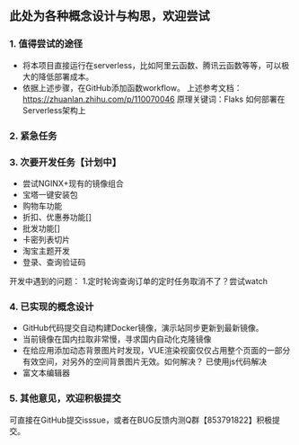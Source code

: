 
## 此处为各种概念设计与构思，欢迎尝试

### 1. 值得尝试的途径
- 将本项目直接运行在serverless，比如阿里云函数、腾讯云函数等等，可以极大的降低部署成本。
- 依据上述步骤，在GitHub添加函数workflow。
上述参考文档：https://zhuanlan.zhihu.com/p/110070046
原理关键词：Flaks 如何部署在Serverless架构上



### 2. 紧急任务



### 3. 次要开发任务【计划中】

- 尝试NGINX+现有的镜像组合
- 宝塔一键安装包
- 购物车功能
- 折扣、优惠券功能[]
- 批发功能[]
- 卡密列表切片
- 淘宝主题开发
- 登录、查询验证码

开发中遇到的问题：
1.定时轮询查询订单的定时任务取消不了？尝试watch



### 4. 已实现的概念设计
- GitHub代码提交自动构建Docker镜像，演示站同步更新到最新镜像。
- 当前镜像在国内拉取非常慢，寻求国内自动化克隆镜像
- 在给应用添加动态背景图片时发现，VUE渲染视窗仅仅占用整个页面的一部分有效空间，对另外的空间背景图片无效。如何解决？ 已使用js代码解决
- 富文本编辑器 
  
### 5. 其他意见，欢迎积极提交
可直接在GitHub提交isssue，或者在BUG反馈内测Q群【853791822】积极提交。
